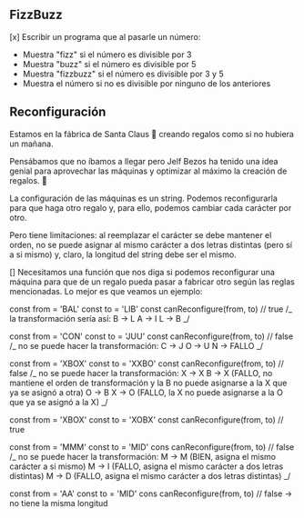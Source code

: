## FizzBuzz

[x] Escribir un programa que al pasarle un número:

- Muestra "fizz" si el número es divisible por 3
- Muestra "buzz" si el número es divisible por 5
- Muestra "fizzbuzz" si el número es divisible por 3 y 5
- Muestra el número si no es divisible por ninguno de los anteriores

## Reconfiguración

Estamos en la fábrica de Santa Claus 🎅 creando regalos como si no hubiera un mañana.

Pensábamos que no íbamos a llegar pero Jelf Bezos ha tenido una idea genial para aprovechar las máquinas y optimizar al máximo la creación de regalos. 🎁

La configuración de las máquinas es un string. Podemos reconfigurarla para que haga otro regalo y, para ello, podemos cambiar cada carácter por otro.

Pero tiene limitaciones: al reemplazar el carácter se debe mantener el orden, no se puede asignar al mismo carácter a dos letras distintas (pero sí a si mismo) y, claro, la longitud del string debe ser el mismo.

[] Necesitamos una función que nos diga si podemos reconfigurar una máquina para que de un regalo pueda pasar a fabricar otro según las reglas mencionadas. Lo mejor es que veamos un ejemplo:

const from = 'BAL'
const to = 'LIB'
const canReconfigure(from, to) // true
/_ la transformación sería así:
B -> L
A -> I
L -> B
_/

const from = 'CON'
const to = 'JUU'
const canReconfigure(from, to) // false
/_ no se puede hacer la transformación:
C -> J
O -> U
N -> FALLO
_/

const from = 'XBOX'
const to = 'XXBO'
const canReconfigure(from, to) // false
/_ no se puede hacer la transformación:
X -> X
B -> X (FALLO, no mantiene el orden de transformación y la B no puede asignarse a la X que ya se asignó a otra)
O -> B
X -> O (FALLO, la X no puede asignarse a la O que ya se asignó a la X)
_/

const from = 'XBOX'
const to = 'XOBX'
const canReconfigure(from, to) // true

const from = 'MMM'
const to = 'MID'
cons canReconfigure(from, to) // false
/_ no se puede hacer la transformación:
M -> M (BIEN, asigna el mismo carácter a si mismo)
M -> I (FALLO, asigna el mismo carácter a dos letras distintas)
M -> D (FALLO, asigna el mismo carácter a dos letras distintas)
_/

const from = 'AA'
const to = 'MID'
cons canReconfigure(from, to) // false -> no tiene la misma longitud
